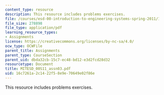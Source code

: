 ```yaml
---
content_type: resource
description: This resource includes problems exercises.
file: /courses/esd-00-introduction-to-engineering-systems-spring-2011/16c7261a2c1422f58e9e70649e02f86e_MITESD_00S11_assn03.pdf
file_size: 278898
file_type: application/pdf
learning_resource_types:
- Assignments
license: https://creativecommons.org/licenses/by-nc-sa/4.0/
ocw_type: OCWFile
parent_title: Assignments
parent_type: CourseSection
parent_uid: dbda32cb-15c7-ec48-bd12-e3d2fcd28d32
resourcetype: Document
title: MITESD_00S11_assn03.pdf
uid: 16c7261a-2c14-22f5-8e9e-70649e02f86e
---
```

This resource includes problems exercises.